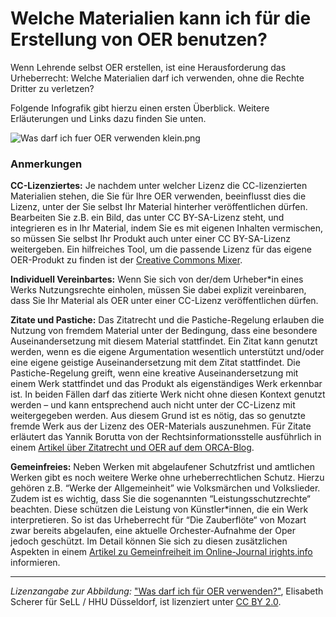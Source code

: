 # Welche Materialien kann ich für die Erstellung von OER benutzen?
 
Wenn Lehrende selbst OER erstellen, ist eine Herausforderung das  Urheberrecht: Welche Materialien darf ich verwenden, ohne die Rechte  Dritter zu verletzen?
 
Folgende Infografik gibt hierzu einen ersten Überblick. Weitere Erläuterungen und Links dazu finden Sie unten.
 
![](https://community.orca.nrw/file/file/download?guid=c8775a2f-f818-47b1-8d57-f415e49f7a21 "Was darf ich fuer OER verwenden klein.png")
 
### Anmerkungen
 
**CC-Lizenziertes:** Je nachdem unter welcher Lizenz die  CC-lizenzierten Materialien stehen, die Sie für Ihre OER verwenden,  beeinflusst dies die Lizenz, unter der Sie selbst Ihr Material hinterher  veröffentlichen dürfen. Bearbeiten Sie z.B. ein Bild, das unter CC  BY-SA-Lizenz steht, und integrieren es in Ihr Material, indem Sie es mit  eigenen Inhalten vermischen, so müssen Sie selbst Ihr Produkt auch  unter einer CC BY-SA-Lizenz weitergeben. Ein hilfreiches Tool, um die  passende Lizenz für das eigene OER-Produkt zu finden ist der [Creative Commons Mixer](https://ccmixer.edu-sharing.org/).
 
**Individuell Vereinbartes:** Wenn Sie sich von der/dem  Urheber\*in eines Werks Nutzungsrechte einholen, müssen Sie dabei  explizit vereinbaren, dass Sie Ihr Material als OER unter einer  CC-Lizenz veröffentlichen dürfen.
 
**Zitate und Pastiche:** Das Zitatrecht und die  Pastiche-Regelung erlauben die Nutzung von fremdem Material unter der  Bedingung, dass eine besondere Auseinandersetzung mit diesem Material  stattfindet. Ein Zitat kann genutzt werden, wenn es die eigene  Argumentation wesentlich unterstützt und/oder eine eigene geistige  Auseinandersetzung mit dem Zitat stattfindet. Die Pastiche-Regelung  greift, wenn eine kreative Auseinandersetzung mit einem Werk stattfindet  und das Produkt als eigenständiges Werk erkennbar ist. In beiden Fällen  darf das zitierte Werk nicht ohne diesen Kontext genutzt werden – und  kann entsprechend auch nicht unter der CC-Lizenz mit weitergegeben  werden. Aus diesem Grund ist es nötig, das so genutzte fremde Werk aus  der Lizenz des OER-Materials auszunehmen. Für Zitate erläutert das  Yannik Borutta von der Rechtsinformationsstelle ausführlich in einem [Artikel über Zitatrecht und OER auf dem ORCA-Blog](https://www.orca.nrw/blog/OER-und-das-urheberrecht).
 
**Gemeinfreies:** Neben Werken mit abgelaufener  Schutzfrist und amtlichen Werken gibt es noch weitere Werke ohne  urheberrechtlichen Schutz. Hierzu gehören z.B. “Werke der Allgemeinheit”  wie Volksmärchen und Volkslieder. Zudem ist es wichtig, dass Sie die  sogenannten “Leistungsschutzrechte“ beachten. Diese schützen die  Leistung von Künstler\*innen, die ein Werk interpretieren. So ist das  Urheberrecht für “Die Zauberflöte“ von Mozart zwar bereits abgelaufen,  eine aktuelle Orchester-Aufnahme der Oper jedoch geschützt. Im Detail  können Sie sich zu diesen zusätzlichen Aspekten in einem [Artikel zu Gemeinfreiheit im Online-Journal irights.info](https://irights.info/artikel/gemeinfreiheit-wie-frei-ist-frei/29619) informieren.
 
* * *
 
*Lizenzangabe zur Abbildung:* ["Was darf ich für OER verwenden?"](https://flic.kr/p/2owhj2C), Elisabeth Scherer für SeLL / HHU Düsseldorf, ist lizenziert unter [CC BY 2.0](https://creativecommons.org/licenses/by/2.0/).